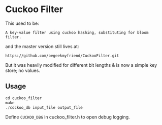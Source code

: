 Cuckoo Filter
=============

This used to be:

	A key-value filter using cuckoo hashing, substituting for bloom filter.

and the master version still lives at:

	https://github.com/begeekmyfriend/CuckooFilter.git

But it was heavily modified for different bit lengths & is now a simple key store; no values.

Usage
-----

```c
cd cuckoo_filter
make
./cockoo_db input_file output_file
```

Define `CUCKOO_DBG` in cuckoo_filter.h to open debug logging.
